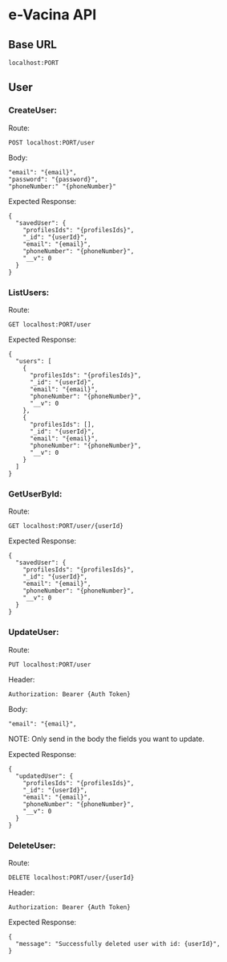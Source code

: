 # e-Vacina API


## Base URL
```
localhost:PORT
```

## User 

### CreateUser:

Route:
```
POST localhost:PORT/user
```

Body:
```json:
"email": "{email}",
"password": "{password}",
"phoneNumber:" "{phoneNumber}"
```
Expected Response:
```json:
{
  "savedUser": {
    "profilesIds": "{profilesIds}",
    "_id": "{userId}",
    "email": "{email}",
    "phoneNumber": "{phoneNumber}",
    "__v": 0
  }
}
```

### ListUsers:
Route:
```
GET localhost:PORT/user
```

Expected Response:
```json:
{
  "users": [
    {
      "profilesIds": "{profilesIds}",
      "_id": "{userId}",
      "email": "{email}",
      "phoneNumber": "{phoneNumber}",
      "__v": 0
    },
    {
      "profilesIds": [],
      "_id": "{userId}",
      "email": "{email}",
      "phoneNumber": "{phoneNumber}",
      "__v": 0
    }
  ]
}
```
### GetUserById:

Route:
```
GET localhost:PORT/user/{userId}
```

Expected Response:
```json:
{
  "savedUser": {
    "profilesIds": "{profilesIds}",
    "_id": "{userId}",
    "email": "{email}",
    "phoneNumber": "{phoneNumber}",
    "__v": 0
  }
}
```
### UpdateUser:

Route:
```
PUT localhost:PORT/user
```
Header:
```
Authorization: Bearer {Auth Token} 
```

Body:
```json:
"email": "{email}",
```
NOTE: Only send in the body the fields you want to update.

Expected Response:
```json:
{
  "updatedUser": {
    "profilesIds": "{profilesIds}",
    "_id": "{userId}",
    "email": "{email}",
    "phoneNumber": "{phoneNumber}",
    "__v": 0
  }
}
```
### DeleteUser:

Route:
```
DELETE localhost:PORT/user/{userId}
```
Header:
```
Authorization: Bearer {Auth Token} 
```

Expected Response:
```json:
{
  "message": "Successfully deleted user with id: {userId}",
}
```
